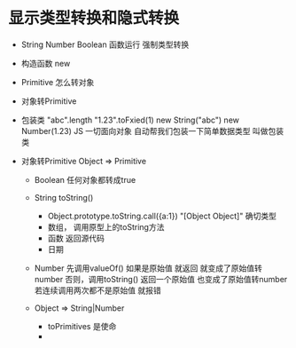 # 显示类型转换和隐式转换
- String  Number Boolean 函数运行 强制类型转换
- 构造函数 new  
- Primitive  怎么转对象

- 对象转Primitive 

- 包装类 
  "abc".length
  "1.23".toFxied(1)
  new String("abc") new Number(1.23)
  JS 一切面向对象 自动帮我们包装一下简单数据类型
  叫做包装类

- 对象转Primitive   Object => Primitive 
  - Boolean 任何对象都转成true
  - String
    toString() 
     - Object.prototype.toString.call({a:1})  "[Object Object]" 确切类型
     - 数组， 调用原型上的toString方法
     - 函数 返回源代码 
     - 日期
  - Number
     先调用valueOf() 如果是原始值 就返回  就变成了原始值转number
     否则，调用toString() 返回一个原始值 也变成了原始值转number
     若连续调用两次都不是原始值 就报错

  - Object => String|Number
    - toPrimitives 是使命
    - 